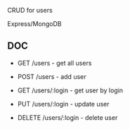 CRUD for users

Express/MongoDB

## DOC

- GET /users - get all users
- POST /users - add user

- GET /users/:login - get user by login
- PUT /users/:login - update user
- DELETE /users/:login - delete user